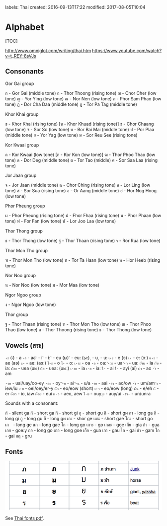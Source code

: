 labels: Thai
created: 2016-09-13T17:22
modified: 2017-08-05T10:04

# Alphabet

[TOC]

http://www.omniglot.com/writing/thai.htm
https://www.youtube.com/watch?v=t_REY-8sVJs

## Consonants

Gor Gai group

ก - Gor Gai (middle tone)
ถ - Thor Thoong (rising tone)
ฌ - Chor Cher (low tone)
ญ - Yor Ying (low tone)
ณ - Nor Nen (low tone)
ภ - Phor Sam Phao (low tone)
ฎ - Dor Cha Daa (middle tone)
ฏ - Tor Pa Tag (middle tone)

Khor Khai group

ข - Khor Khai (rising tone)
[ฃ - Khor Khuad (rising tone)]
ช - Chor Chaang (low tone)
ซ - Sor So (low tone)
บ - Bor Bai Mai (middle tone)
ป - Por Plaa (middle tone)
ย - Yor Yag (low tone)
ษ - Sor Reu See (rising tone)

Kor Kwaai group

ค - Kor Kwaai (low tone)
[ฅ - Kor Kon (low tone)]
ฒ - Thor Phoo Thao (low tone)
ด - Dor Deg (middle tone)
ต - Tor Tao (middle)
ศ - Sor Saa Laa (rising tone)

Jor Jaan group

จ - Jor Jaan (middle tone)
ฉ - Chor Ching (rising tone)
ล - Lor Ling (low tone)
ส - Sor Sua (rising tone)
อ - Or Aang (middle tone)
ฮ - Hor Nog Hoog (low tone)

Phor Pheung group

ผ - Phor Pheung (rising tone)
ฝ - Fhor Fhaa (rising tone)
พ - Phor Phaan (low tone)
ฟ - For Fan (low tone)
ฬ - Lor Joo Laa (low tone)

Thor Thong group

ธ - Thor Thong (low tone)
ฐ - Thor Thaan (rising tone)
ร - Ror Rua (low tone)

Thor Mon Tho group

ฑ - Thor Mon Tho (low tone)
ท - Tor Ta Haan (low tone)
ห - Hor Heeb (rising tone)

Nor Noo group

น - Nor Noo (low tone)
ม - Mor Maa (low tone)

Ngor Ngoo group

ง - Ngor Ngoo (low tone)

Thor group

ฐ - Thor Thaan (rising tone)
ฑ - Thor Mon Tho (low tone)
ฒ - Thor Phoo Thao (low tone)
ถ - Thor Thoong (rising tone)
ธ - Thor Thong (low tone)

## Vowels (สระ)

`-ะ` (`-ั`) - a
`-า` - aa
`ิ` - i
`ี` - i:
`ึ` - eu (ы)
`ื` - eu: (ы:)
`ุ` - u
`ู` - u:
`เ-ะ` - e (э)
`เ-` - e: (э:)
`แ-ะ` - ae (aэ)
`แ-` - ae: (aэ:)
`โ-ะ` - o
`โ-` - o:
`เ-าะ` - oa
`-อ` - oa:
`ั-วะ` - ua
`ั-ว` - ua:
`เ-ียะ` - ia
`เ-ีย` - ia:
`เ-ือะ` - uea (uы)
`เ-ือ` - uea: (uы:)
`เ-อะ` - ia
`เ-อ` - ia:
`ไ-` - ai
`ใ-` - ayi (aї)
`เ-ำ` - ao
`-ำ` - am

`-วย` - uai/uay/oo-ey
`-อย` - oy
`ั-ย` - ai
`ั-น` - u/a
`-าย` - aai
`-าว` - ao/ow
`-ำ` - um/am
`ิว` - iew/iu
`เ-ย` - oei/oey/er-y
`เ-็ว` - eo/eow (short)
`เ-ว` - eo/eow (long)
`เ-็น` - e/eh
`เ-ิ` - er
`เ-ียว` - io, iaw
`เ-ือย` - eui
`เเ-ว` - aeo, aew
`โ-ย` - ouy
`ุย` - auy/ui
`-รร-` - un/unra

Sounds with a consonant:

ก์ - silent ga
ก้ - short ga
กิ - short gi
กุ - short gu
กึ - short gи
กา - long ga
กี - long gi
กู - long gu
กื - long gи
เกะ - shor ge
เเกะ - short gae
โกะ - short go
เก　- long ge
เเก - long gae
โก - long go
เกาะ - go
เกอะ - goe
เกีย - gia
ก้ว - gua
เกย - goe:y
กอ - long go
เกอ - long goe
เกือ - gua
เกา - gau
ไก - gai
กำ - gam
ใก - gai
กฤ - gru

## Fonts

![Thai fonts](fonts.png)

See [Thai fonts pdf](thai_fonts.pdf).
